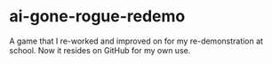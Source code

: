 # ai-gone-rogue-redemo
A game that I re-worked and improved on for my re-demonstration at school. Now it resides on GitHub for my own use.

